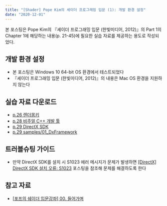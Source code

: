 ```yaml
---
title: "[Shader] Pope Kim의 셰이더 프로그래밍 입문 (1): 개발 환경 설정"
date: "2020-12-01"
---
```


본 포스팅은 Pope Kim의 『셰이더 프로그래밍 입문 (한빛미디어, 2012)』의 Part 1의 Chapter 1에 해당하는 내용(p. 21-45)에 필요한 실습 자료를 제공하는 용도로 작성되었다.

## 개발 환경 설정

- 본 포스팅은 Windows 10 64-bit OS 환경에서 테스트되었다
- 『셰이더 프로그래밍 입문 (한빛미디어, 2012)』의 내용은 Mac OS 환경을 지원하지 않는다

## 실습 자료 다운로드

- [p.26 렌더몽키](https://gpuopen.com/wp-content/uploads/2017/01/RenderMonkey.2008-12-17-v1.82.322.msi.zip)
- [p.28 비주얼 C++ 개발 툴](https://support.microsoft.com/en-us/help/2977003/the-latest-supported-visual-c-downloads)
- [p.29 DirectX SDK](https://www.microsoft.com/en-us/download/confirmation.aspx?id=6812)
- [p.29 samples/01_DxFramework](https://github.com/sungkukpark/shader_programming_intro/blob/master/zip/01_DxFramework.zip)

## 트러블슈팅 가이드

- 만약 DirectX SDK를 설치 시 S1023 에러 메시지가 문제가 발생하면 [[DirectX] DirectX SDK 설치 오류: S1023](https://sungkukpark.github.io/fix_direct_x_installation_failure/) 포스팅을 참조해 문제를 해결하도록 한다

## 참고 자료

- [[포프의 쉐이더 입문강좌] 00. 들어가며](https://vsts2010.tistory.com/638)
